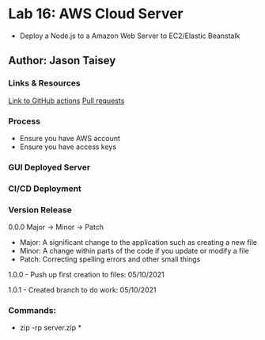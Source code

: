 # Lab 16: AWS Cloud Server

- Deploy a Node.js to a Amazon Web Server to EC2/Elastic Beanstalk

## Author: Jason Taisey

### Links & Resources

[Link to GitHub actions]()
[Pull requests]()

### Process

- Ensure you have AWS account
- Ensure you have access keys

### GUI Deployed Server

### CI/CD Deployment 

### Version Release

0.0.0
Major -> Minor -> Patch

- Major: A significant change to the application such as creating a new file
- Minor: A change within parts of the code if you update or modify a file
- Patch: Correcting spelling errors and other small things

1.0.0 - Push up first creation to files: 05/10/2021

1.0.1 - Created branch to do work: 05/10/2021

### Commands:

- zip -rp server.zip *

